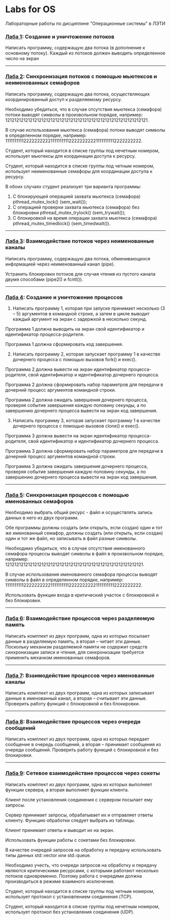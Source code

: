 # Labs for OS
Лабораторные работы по дисциплине "Операционные системы" в ЛЭТИ

### [Лаба 1](/lab_1): Создание и уничтожение потоков

Написать программу, содержащую два потока (в дополнение к основному потоку). Каждый из потоков должен выводить определенное число на экран
***

### [Лаба 2](/lab_2): Cинхронизация потоков с помощью мьютексов и неименованных семафоров

Написать программу, содержащую два потока, осуществляющих координированный доступ к разделяемому ресурсу.

Необходимо убедиться, что в случае отсутствия мьютекса (семафора) потоки выводят символы  в произвольном порядке, например:
121212121212121212121212121212121212121212121212121212121212121.

В случае использования мьютекса (семафора) потоки выводят символы в определенном порядке, например:
111111111122222222221111111111222222222211111111112222222222.

Студент, который находится в списке группы под нечетным номером, использует мьютексы для координации доступа к ресурсу.

Студент, который находится в списке группы под четным номером, использует неименованные семафоры для координации доступа к ресурсу.

В обоих случаях студент реализует три варианта программы:
1. С блокирующей операцией захвата мьютекса (семафора)
pthread_mutex_lock() (sem_wait());
2. С операцией проверки захвата мьютекса (семафора) без блокировки
pthread_mutex_trylock() (sem_trywait());
3. С блокировкой на время операции захвата мьютекса (семафора)
pthread_mutex_timedlock() (sem_timedwait()).
***

### [Лаба 3](/lab_3/lab_3.c): Взаимодействие потоков через неименованные каналы

Написать программу, содержащую два потока, обменивающихся информацией через неименованный канал (pipe).

Устранить блокировки потоков для случая чтения из пустого канала двумя способами (pipe2() и fcntl()).
***

### [Лаба 4](/lab_4): Cоздание и уничтожение процессов

1. Написать программу 1, которая при запуске принимает несколько (3 – 5) аргументов в командной строке, а затем в цикле выводит каждый аргумент на экран с задержкой в несколько секунд.

Программа 1 должна выводить на экран свой идентификатор и идентификатор процесса-родителя.

Программа 1 должна сформировать код завершения.

2. Написать программу 2, которая запускает программу 1 в качестве дочернего процесса с помощью вызовов fork() и exec().

Программа 2 должна вывести на экран идентификатор процесса-родителя, свой идентификатор и идентификатор дочернего процесса.

Программа 2 должна сформировать набор параметров для передачи в дочерний процесс аргументов командной строки.

Программа 2 должна ожидать завершения дочернего процесса, проверяя событие завершения каждую половину секунды, а по завершению дочернего процесса вывести на экран код завершения.

3. Написать программу 3, которая запускает программу 1 в качестве дочернего процесса с помощью вызовов clone() и exec().

Программа 3 должна вывести на экран идентификатор процесса-родителя, свой идентификатор и идентификатор дочернего процесса.

Программа 3 должна сформировать набор параметров для передачи в дочерний процесс аргументов командной строки.

Программа 3 должна ожидать завершения дочернего процесса, проверяя событие завершения каждую половину секунды, а по завершению дочернего процесса вывести на экран код завершения.
***

### [Лаба 5](/lab_5): Cинхронизация процессов с помощью именованных семафоров

Необходимо выбрать общий ресурс - файл и осуществлять запись данных в него из двух программ.

Обе программы должны создать (или открыть, если создан) один и тот же именованный семафор, должны создать (или открыть, если создан) один и тот же файл, но записывать в файл разные символы.

Необходимо убедиться, что в случае отсутствия именованного семафора процессы выводят символы в файл в произвольном порядке, например:
1212121212121212121212121212121212121212121212121212121212121.

В случае использования именованного семафора процессы выводят символы в файл в определенном порядке, например:
111111111122222222221111111111222222222211111111112222222222.

Использовать функции входа в критический участок с блокировкой и без блокировки.
***

### [Лаба 6](/lab_6): Взаимодействие процессов через разделяемую память

Написать комплект из двух программ, одна из которых посылает данные в разделяемую память, а вторая – читает эти данные. Поскольку механизм разделяемой памяти не содержит средств синхронизации записи и чтения, для синхронизации требуется применить механизм именованных семафоров.
***

### [Лаба 7](/lab_7): Взаимодействие процессов через именованные каналы

Написать комплект из двух программ, одна из которых записывает данные в именованный канал, а вторая – считывает эти данные. Проверить работу функций с блокировкой и без блокировки.
***

### [Лаба 8](/lab_8): Взаимодействие процессов через очереди сообщений

Написать комплект из двух программ, одна из которых передает сообщение в очередь сообщений, а вторая – принимает сообщения из очереди сообщений. Проверить работу функций с блокировкой и без блокировки.
***

### [Лаба 9](/lab_9): Сетевое взаимодействие процессов через сокеты

Написать комплект из двух программ, одна из которых выполняет функции сервера, а вторая выполняет функции клиента. 

Клиент после установления соединения с сервером посылает ему запросы. 

Сервер принимает запросы, обрабатывает их и отправляет ответы клиенту. Функцию обработки следует выбрать из таблицы.

Клиент принимает ответы и выводит их на экран.

Использовать функции работы с сокетами без блокировки.

В качестве очередей запросов на обработку и передачу использовать типы данных std::vector или std::queue.

Необходимо учесть, что очереди запросов на обработку и передачу являются критическими ресурсами, с которыми работают несколько потоков одновременно. Поэтому работа с очередями должна производиться в режиме взаимного исключения.

Студент, который находится в списке группы под четным номером, использует протокол с установлением соединения (TCP).

Студент, который находится в списке группы под нечетным номером, использует протокол без установления соединения (UDP).
